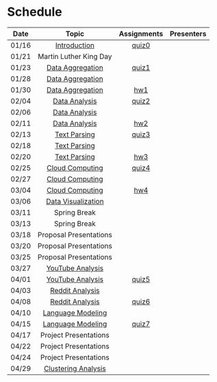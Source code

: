 Schedule
=====

| Date | Topic | Assignments | Presenters |
|:-:|:-:|:-:|---|
|01/16| [Introduction](syllabus.md) | [quiz0](../assignments/quiz0) | |
|01/21| Martin Luther King Day | | |
|01/23| [Data Aggregation](data_aggregation) | [quiz1]() |
|01/28| [Data Aggregation](data_aggregation) | | |
|01/30| [Data Aggregation](data_aggregation) | [hw1](../homework/hw1) | |
|02/04| [Data Analysis]() | [quiz2]() | |
|02/06| [Data Analysis]() | | |
|02/11| [Data Analysis]() | [hw2](../homework/hw2) | |
|02/13| [Text Parsing]() | [quiz3]() | |
|02/18| [Text Parsing]() | | |
|02/20| [Text Parsing]() | [hw3](../homework/hw3) | |
|02/25| [Cloud Computing]() | [quiz4]() | |
|02/27| [Cloud Computing]() |  | |
|03/04| [Cloud Computing]() | [hw4](../homework/hw4) | |
|03/06| [Data Visualization]() | | |
|03/11| Spring Break | | |
|03/13| Spring Break | | |
|03/18| Proposal Presentations | | |
|03/20| Proposal Presentations | | |
|03/25| Proposal Presentations | | |
|03/27| [YouTube Analysis]() | | |
|04/01| [YouTube Analysis]() | [quiz5]() | |
|04/03| [Reddit Analysis]() | | |
|04/08| [Reddit Analysis]() | [quiz6]() | |
|04/10| [Language Modeling]() | | |
|04/15| [Language Modeling]() | [quiz7]() | |
|04/17| Project Presentations | | |
|04/22| Project Presentations | | |
|04/24| Project Presentations | | |
|04/29| [Clustering Analysis]() | | |


<!--|03/25| [Phrase Structure Grammar](https://www.slideshare.net/jchoi7s/cs571-phrase-structure-grammar) | | |
|03/27| [Tree Adjoining Grammar](https://www.slideshare.net/jchoi7s/cs571-tree-adjoinixng-grammar) | | |
|04/01| [Combinatory Categorial Grammar](https://www.slideshare.net/jchoi7s/cs571-combinatory-categorial-grammar) | | |
|04/03| [Meaning Representations](http://mathcs.emory.edu/~choi/courses/cs571/slides/) | | |
|04/08| [Meaning Representations](http://mathcs.emory.edu/~choi/courses/cs571/slides/) | | |
-->




